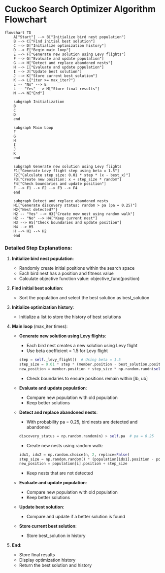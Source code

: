 # Cuckoo Search Optimizer Algorithm Flowchart

```mermaid
flowchart TD
    A["Start"] --> B["Initialize bird nest population"]
    B --> C["Find initial best solution"]
    C --> D["Initialize optimization history"]
    D --> E["Begin main loop"]
    E --> F["Generate new solution using Levy flights"]
    F --> G["Evaluate and update population"]
    G --> H["Detect and replace abandoned nests"]
    H --> I["Evaluate and update population"]
    I --> J["Update best solution"]
    J --> K["Store current best solution"]
    K --> L{"iter >= max_iter?"}
    L -- "No" --> E
    L -- "Yes" --> M["Store final results"]
    M --> N["End"]
    
    subgraph Initialization
    B
    C
    D
    end
    
    subgraph Main Loop
    F
    G
    H
    I
    J
    K
    end
    
    subgraph Generate new solution using Levy flights
    F1["Generate Levy flight step using beta = 1.5"]
    F2["Calculate step size: 0.01 * step * (x - best_x)"]
    F3["Create new position: x + step_size * random"]
    F4["Check boundaries and update position"]
    F --> F1 --> F2 --> F3 --> F4
    end
    
    subgraph Detect and replace abandoned nests
    H1["Generate discovery status: random > pa (pa = 0.25)"]
    H2{"Nest detected?"}
    H2 -- "Yes" --> H3["Create new nest using random walk"]
    H2 -- "No" --> H4["Keep current nest"]
    H3 --> H5["Check boundaries and update position"]
    H4 --> H5
    H --> H1 --> H2
    end
```

### Detailed Step Explanations:

1. **Initialize bird nest population**:
   - Randomly create initial positions within the search space
   - Each bird nest has a position and fitness value
   - Calculate objective function value: objective_func(position)

2. **Find initial best solution**:
   - Sort the population and select the best solution as best_solution

3. **Initialize optimization history**:
   - Initialize a list to store the history of best solutions

4. **Main loop** (max_iter times):
   - **Generate new solution using Levy flights**:
     * Each bird nest creates a new solution using Levy flight
     * Use beta coefficient = 1.5 for Levy flight
     ```python
     step = self._levy_flight()  # Using beta = 1.5
     step_size = 0.01 * step * (member.position - best_solution.position)
     new_position = member.position + step_size * np.random.randn(self.dim)
     ```
     * Check boundaries to ensure positions remain within [lb, ub]

   - **Evaluate and update population**:
     * Compare new population with old population
     * Keep better solutions

   - **Detect and replace abandoned nests**:
     * With probability pa = 0.25, bird nests are detected and abandoned
     ```python
     discovery_status = np.random.random(n) > self.pa  # pa = 0.25
     ```
     * Create new nests using random walk:
     ```python
     idx1, idx2 = np.random.choice(n, 2, replace=False)
     step_size = np.random.random() * (population[idx1].position - population[idx2].position)
     new_position = population[i].position + step_size
     ```
     * Keep nests that are not detected

   - **Evaluate and update population**:
     * Compare new population with old population
     * Keep better solutions

   - **Update best solution**:
     * Compare and update if a better solution is found

   - **Store current best solution**:
     * Store best_solution in history

5. **End**:
   - Store final results
   - Display optimization history
   - Return the best solution and history